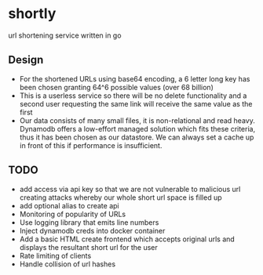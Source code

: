 # shortly
url shortening service written in go

## Design
* For the shortened URLs using base64 encoding, a 6 letter long key has been chosen granting 64^6 possible values (over 68 billion)
* This is a userless service so there will be no delete functionality and a second user requesting the same link will receive the same value as the first
* Our data consists of many small files, it is non-relational and read heavy. Dynamodb offers a low-effort managed solution which fits these criteria, thus it has been chosen as our datastore. We can always set a cache up in front of this if performance is insufficient.

## TODO
* add access via api key so that we are not vulnerable to malicious url creating attacks whereby our whole short url space is filled up
* add optional alias to create api
* Monitoring of popularity of URLs
* Use logging library that emits line numbers
* Inject dynamodb creds into docker container
* Add a basic HTML create frontend which accepts original urls and displays the resultant short url for the user
* Rate limiting of clients
* Handle collision of url hashes
